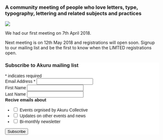 ### A community meeting of people who love letters, type, typography, lettering and related subjects and practices


![](/static/images/photo_CT_1.jpg)

We had our first meeting on 7th April 2018.

Next meeting is on 12th May 2018 and registrations will open soon. Signup to our mailing list and be the first to know when the LIMTED registrations open. <!-- Begin MailChimp Signup Form -->

<link href="//cdn-images.mailchimp.com/embedcode/classic-10_7.css" rel="stylesheet" type="text/css">
<style type="text/css">
	#mc_embed_signup{background:#fff; clear:left; font:14px Helvetica,Arial,sans-serif; }
	/* Add your own MailChimp form style overrides in your site stylesheet or in this style block.
	   We recommend moving this block and the preceding CSS link to the HEAD of your HTML file. */
</style>
<div id="mc_embed_signup">
<form action="https://typography.us18.list-manage.com/subscribe/post?u=b9fc448c9024c96637ddb66ce&amp;id=056cb88662" method="post" id="mc-embedded-subscribe-form" name="mc-embedded-subscribe-form" class="validate" target="_blank" novalidate>
    <div id="mc_embed_signup_scroll">
	<h3>Subscribe to Akuru mailing list</h3>
<div class="indicates-required"><span class="asterisk">*</span> indicates required</div>
<div class="mc-field-group">
	<label for="mce-EMAIL">Email Address  <span class="asterisk">*</span>
</label>
	<input type="email" value="" name="EMAIL" class="required email" id="mce-EMAIL">
</div>
<div class="mc-field-group">
	<label for="mce-FNAME">First Name </label>
	<input type="text" value="" name="FNAME" class="" id="mce-FNAME">
</div>
<div class="mc-field-group">
	<label for="mce-LNAME">Last Name </label>
	<input type="text" value="" name="LNAME" class="" id="mce-LNAME">
</div>
<div class="mc-field-group size1of2">

</div><div class="mc-field-group input-group">
    <strong>Recive emails about </strong>
    <ul><li><input type="checkbox" value="1" name="group[65][1]" id="mce-group[65]-65-0"><label for="mce-group[65]-65-0"> Events orgnised by Akuru Collective</label></li>
<li><input type="checkbox" value="2" name="group[65][2]" id="mce-group[65]-65-1"><label for="mce-group[65]-65-1"> Updates on other events and news</label></li>
<li><input type="checkbox" value="4" name="group[65][4]" id="mce-group[65]-65-2"><label for="mce-group[65]-65-2"> Bi-monthly newsletter</label></li>
</ul>
</div>
	<div id="mce-responses" class="clear">
		<div class="response" id="mce-error-response" style="display:none"></div>
		<div class="response" id="mce-success-response" style="display:none"></div>
	</div>    <!-- real people should not fill this in and expect good things - do not remove this or risk form bot signups-->
    <div style="position: absolute; left: -5000px;" aria-hidden="true"><input type="text" name="b_b9fc448c9024c96637ddb66ce_056cb88662" tabindex="-1" value=""></div>
    <div class="clear"><input type="submit" value="Subscribe" name="subscribe" id="mc-embedded-subscribe" class="button"></div>
    </div>
</form>
</div>

<!--End mc_embed_signup-->
